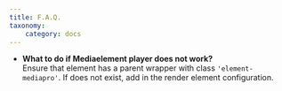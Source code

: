 ```yaml
---
title: F.A.Q.
taxonomy:
    category: docs
---
```


* **What to do if Mediaelement player does not work?** <br /> Ensure that element has a parent wrapper with class `'element-mediapro'`. If does not exist, add in the render element configuration.

